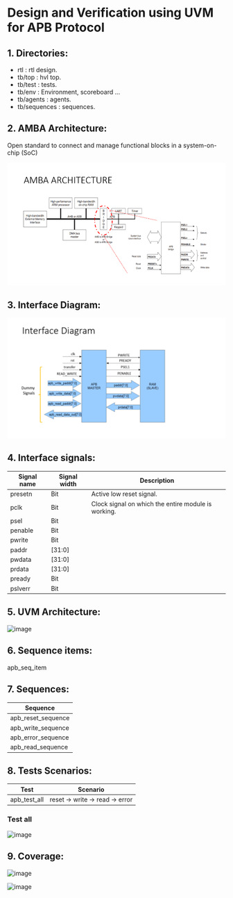 # Design and Verification using UVM for APB Protocol 


## 1. Directories:
- rtl               : rtl design.
- tb/top            : hvl top.
- tb/test           : tests.
- tb/env            : Environment, scoreboard ...
- tb/agents         : agents.
- tb/sequences      : sequences.

## 2. AMBA Architecture:
Open standard to connect and manage functional blocks in a system-on-chip (SoC)

![image](images/AMPA.PNG)

## 3. Interface Diagram:

![image](images/interface_diagram.PNG)

## 4. Interface signals:
| Signal name   | Signal width      | Description                      
| ------------- | ----------------- | -----------------------------------------------------------                                        
| presetn       | Bit               | Active low reset signal.                  
| pclk          | Bit               | Clock signal on which the entire module is working.
| psel          | Bit               | 
| penable       | Bit               | 
| pwrite        | Bit               | 
| paddr         | [31:0]            | 
| pwdata        | [31:0]            | 
| prdata        | [31:0]            | 
| pready        | Bit               | 
| pslverr       | Bit               | 


## 5. UVM Architecture:

![image]()

## 6. Sequence items:
apb_seq_item

## 7. Sequences:

| Sequence               |
| ---------------------- |
| apb_reset_sequence     |
| apb_write_sequence     |
| apb_error_sequence     |
| apb_read_sequence      |


## 8. Tests Scenarios:
| Test               | Scenario                                                                                  |
| ------------------ | ----------------------------------------------------------------------------------------- |
| apb_test_all	     | reset -> write -> read -> error

### Test all 
![image]()


## 9. Coverage:

![image]()

![image]()

